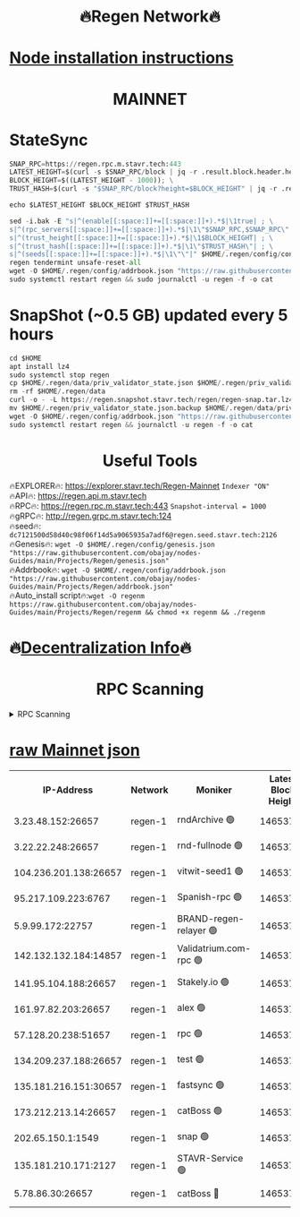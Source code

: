 <h1 align="center"> 🔥Regen Network🔥</h1>

[Node installation instructions](https://github.com/obajay/nodes-Guides/tree/main/Projects/Regen)
=
<h1 align="center"> MAINNET</h1>

# StateSync
```python
SNAP_RPC=https://regen.rpc.m.stavr.tech:443
LATEST_HEIGHT=$(curl -s $SNAP_RPC/block | jq -r .result.block.header.height); \
BLOCK_HEIGHT=$((LATEST_HEIGHT - 1000)); \
TRUST_HASH=$(curl -s "$SNAP_RPC/block?height=$BLOCK_HEIGHT" | jq -r .result.block_id.hash)

echo $LATEST_HEIGHT $BLOCK_HEIGHT $TRUST_HASH

sed -i.bak -E "s|^(enable[[:space:]]+=[[:space:]]+).*$|\1true| ; \
s|^(rpc_servers[[:space:]]+=[[:space:]]+).*$|\1\"$SNAP_RPC,$SNAP_RPC\"| ; \
s|^(trust_height[[:space:]]+=[[:space:]]+).*$|\1$BLOCK_HEIGHT| ; \
s|^(trust_hash[[:space:]]+=[[:space:]]+).*$|\1\"$TRUST_HASH\"| ; \
s|^(seeds[[:space:]]+=[[:space:]]+).*$|\1\"\"|" $HOME/.regen/config/config.toml
regen tendermint unsafe-reset-all
wget -O $HOME/.regen/config/addrbook.json "https://raw.githubusercontent.com/obajay/nodes-Guides/main/Projects/Regen/addrbook.json"
sudo systemctl restart regen && sudo journalctl -u regen -f -o cat
```
# SnapShot (~0.5 GB) updated every 5 hours
```python
cd $HOME
apt install lz4
sudo systemctl stop regen
cp $HOME/.regen/data/priv_validator_state.json $HOME/.regen/priv_validator_state.json.backup
rm -rf $HOME/.regen/data
curl -o - -L https://regen.snapshot.stavr.tech/regen/regen-snap.tar.lz4 | lz4 -c -d - | tar -x -C $HOME/.regen --strip-components 2
mv $HOME/.regen/priv_validator_state.json.backup $HOME/.regen/data/priv_validator_state.json
wget -O $HOME/.regen/config/addrbook.json "https://raw.githubusercontent.com/obajay/nodes-Guides/main/Projects/Regen/addrbook.json"
sudo systemctl restart regen && journalctl -u regen -f -o cat
```

 <h1 align="center"> Useful Tools</h1>

🔥EXPLORER🔥:     https://explorer.stavr.tech/Regen-Mainnet        `Indexer "ON"` \
🔥API🔥:          https://regen.api.m.stavr.tech \
🔥RPC🔥:          https://regen.rpc.m.stavr.tech:443              `Snapshot-interval = 1000` \
🔥gRPC🔥:         http://regen.grpc.m.stavr.tech:124 \
🔥seed🔥:      `dc7121500d58d40c98f06f14d5a9065935a7adf6@regen.seed.stavr.tech:2126` \
🔥Genesis🔥:   `wget -O $HOME/.regen/config/genesis.json "https://raw.githubusercontent.com/obajay/nodes-Guides/main/Projects/Regen/genesis.json"` \
🔥Addrbook🔥:  `wget -O $HOME/.regen/config/addrbook.json "https://raw.githubusercontent.com/obajay/nodes-Guides/main/Projects/Regen/addrbook.json"` \
🔥Auto_install script🔥:`wget -O regenm https://raw.githubusercontent.com/obajay/nodes-Guides/main/Projects/Regen/regenm && chmod +x regenm && ./regenm`

🔥[Decentralization Info](https://github.com/obajay/StateSync-snapshots/tree/main/Projects/Regen/Decentralization)🔥
=
<h1 align="center"> RPC Scanning</h1>

<details>
<summary>RPC Scanning</summary>

<h2 align="center"> We scan nodes in real time every 4 hours. And we provide the final result of RPC endpoints.
We cannot influence the operation of these nodes in any way. </h2>


```python
If Voting Power is higher than 0 --> then the Node is a validator of the network and may be subject to attack and be a potential threat to the chain.
```
```python
We marked such validators with a red symbol
```

</details>

[raw Mainnet json](https://rpc-check.regenm.stavr.tech/regenm/rpc-regenm-result.json)
=


<table><tr><th>IP-Address</th><th>Network</th><th>Moniker</th><th>Latest Block Height</th><th>Earliest Block Height</th><th>Catching Up</th><th>Tx Index</th><th>Voting Power</th><th>Scan Time</th></tr><tr><td>3.23.48.152:26657</td><td>regen-1</td><td>rndArchive 🟢</td><td>14653732</td><td>1</td><td>False</td><td>on</td><td>0</td><td>2024-02-11T22:08:19.303923956UTC</td></tr><tr><td>3.22.22.248:26657</td><td>regen-1</td><td>rnd-fullnode 🟢</td><td>14653731</td><td>4134001</td><td>False</td><td>on</td><td>0</td><td>2024-02-11T22:08:16.490271072UTC</td></tr><tr><td>104.236.201.138:26657</td><td>regen-1</td><td>vitwit-seed1 🟢</td><td>14653726</td><td>8943001</td><td>False</td><td>on</td><td>0</td><td>2024-02-11T22:07:46.639179512UTC</td></tr><tr><td>95.217.109.223:6767</td><td>regen-1</td><td>Spanish-rpc 🟢</td><td>14653735</td><td>10068001</td><td>False</td><td>on</td><td>0</td><td>2024-02-11T22:08:37.723487478UTC</td></tr><tr><td>5.9.99.172:22757</td><td>regen-1</td><td>BRAND-regen-relayer 🟢</td><td>14653735</td><td>10782501</td><td>False</td><td>on</td><td>0</td><td>2024-02-11T22:08:38.243709983UTC</td></tr><tr><td>142.132.132.184:14857</td><td>regen-1</td><td>Validatrium.com-rpc 🟢</td><td>14653735</td><td>11175001</td><td>False</td><td>on</td><td>0</td><td>2024-02-11T22:08:37.989862420UTC</td></tr><tr><td>141.95.104.188:26657</td><td>regen-1</td><td>Stakely.io 🟢</td><td>14653729</td><td>13442501</td><td>False</td><td>on</td><td>0</td><td>2024-02-11T22:08:05.480562721UTC</td></tr><tr><td>161.97.82.203:26657</td><td>regen-1</td><td>alex 🟢</td><td>14653733</td><td>13992001</td><td>False</td><td>on</td><td>0</td><td>2024-02-11T22:08:24.711096117UTC</td></tr><tr><td>57.128.20.238:51657</td><td>regen-1</td><td>rpc 🟢</td><td>14653734</td><td>13992001</td><td>False</td><td>on</td><td>0</td><td>2024-02-11T22:08:31.129613496UTC</td></tr><tr><td>134.209.237.188:26657</td><td>regen-1</td><td>test 🟢</td><td>14653737</td><td>13992001</td><td>False</td><td>on</td><td>0</td><td>2024-02-11T22:08:48.829924409UTC</td></tr><tr><td>135.181.216.151:30657</td><td>regen-1</td><td>fastsync 🟢</td><td>14653733</td><td>14457001</td><td>False</td><td>off</td><td>0</td><td>2024-02-11T22:08:24.351839907UTC</td></tr><tr><td>173.212.213.14:26657</td><td>regen-1</td><td>catBoss 🟢</td><td>14653732</td><td>14577001</td><td>False</td><td>on</td><td>0</td><td>2024-02-11T22:08:19.609908249UTC</td></tr><tr><td>202.65.150.1:1549</td><td>regen-1</td><td>snap 🟢</td><td>14653742</td><td>14641347</td><td>False</td><td>on</td><td>0</td><td>2024-02-11T22:09:22.405466535UTC</td></tr><tr><td>135.181.210.171:2127</td><td>regen-1</td><td>STAVR-Service 🟢</td><td>14653739</td><td>14650001</td><td>False</td><td>on</td><td>0</td><td>2024-02-11T22:09:03.035217531UTC</td></tr><tr><td>5.78.86.30:26657</td><td>regen-1</td><td>catBoss 🔴</td><td>14653738</td><td>14650701</td><td>False</td><td>on</td><td>9531805634</td><td>2024-02-11T22:08:58.530148331UTC</td></tr></table>